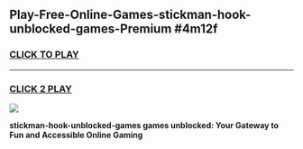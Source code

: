 
## Play-Free-Online-Games-stickman-hook-unblocked-games-Premium #4m12f
<h3>
<a href="https://premium.freeplayer.one?title=stickman-hook-unblocked-games&ref=8M">CLICK TO PLAY</a></h3>
<hr>

<h3>
<a href="https://premium.freeplayer.one?title=stickman-hook-unblocked-games&ref=8M">CLICK 2 PLAY</a>
  
</h3>

<a href="https://premium.freeplayer.one?title=stickman-hook-unblocked-games&ref=8M"><img src="https://clearcache.store/games.png"></a>


**stickman-hook-unblocked-games games unblocked: Your Gateway to Fun and Accessible Online Gaming**
